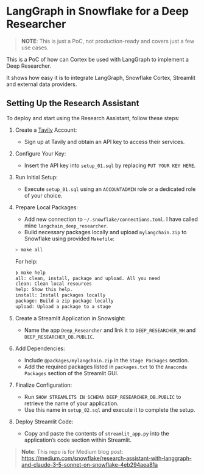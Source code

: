 # LangGraph in Snowflake for a Deep Researcher

> **NOTE**: This is just a PoC, not production-ready and covers just a few use cases.

This is a PoC of how can Cortex be used with LangGraph
to implement a Deep Researcher.

It shows how easy it is to integrate LangGraph, Snowflake
Cortex, Streamlit and external data providers.

## Setting Up the Research Assistant

To deploy and start using the Research Assistant, follow these steps:

1. Create a [Tavily](https://tavily.com/) Account:
   * Sign up at Tavily and obtain an API key to access their services.

2. Configure Your Key:
   * Insert the API key into `setup_01.sql` by replacing `PUT YOUR KEY HERE`.

3. Run Initial Setup:
   * Execute `setup_01.sql` using an `ACCOUNTADMIN` role or a dedicated role of your choice.

4. Prepare Local Packages:
   * Add new connection to `~/.snowflake/connections.toml`. I have called mine `langchain_deep_researcher`.
   * Build necessary packages locally and upload `mylangchain.zip` to Snowflake using provided `Makefile`:

    ```bash
    > make all
    ```

    For help:

    ```bash
    ❯ make help
    all: clean, install, package and upload. All you need
    clean: Clean local resources
    help: Show this help.
    install: Install packages locally
    package: Build a zip package locally
    upload: Upload a package to a stage
    ```

5. Create a Streamlit Application in Snowsight:
   * Name the app `Deep_Researcher` and link it to `DEEP_RESEARCHER_WH` and `DEEP_RESEARCHER_DB.PUBLIC`.

6. Add Dependencies:
   * Include `@packages/mylangchain.zip` in the `Stage Packages` section.
   * Add the required packages listed in `packages.txt` to the `Anaconda Packages` section of the Streamlit GUI.

7. Finalize Configuration:
   * Run `SHOW STREAMLITS IN SCHEMA DEEP_RESEARCHER_DB.PUBLIC` to retrieve the name of your application.
   * Use this name in `setup_02.sql` and execute it to complete the setup.

8. Deploy Streamlit Code:
   * Copy and paste the contents of `streamlit_app.py` into the application’s code section within Streamlit.

> **Note**: This repo is for Medium blog post: https://medium.com/snowflake/research-assistant-with-langgraph-and-claude-3-5-sonnet-on-snowflake-4eb294aea81a
